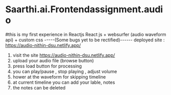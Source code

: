 # Saarthi.ai.Frontendassignment.audio
#this is my first experience in Reactjs
React js + websurfer (audio waveform api) + custom css
-----(Some bugs yet to be rectified)------
 deployed site : https://audio-nithin-dsu.netlify.app/
 1. visit the site https://audio-nithin-dsu.netlify.app/
 2. upload your audio file (browse button)
 3. press load button for processing
 4. you can play/pause , stop playing , adjust volume
 5. hower at the waveform for skipping timeline
 6. at current timeline you can add your lable, notes
 7. the notes can be deleted 
